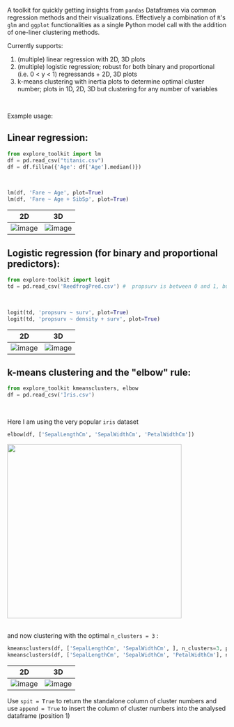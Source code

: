 A toolkit for quickly getting insights from `pandas` Dataframes via common regression methods and their visualizations. Effectively a combination of `R`'s `glm` and `ggplot` functionalities as a single Python model call with the addition of one-liner clustering methods.

Currently supports:
1. (multiple) linear regression with 2D, 3D plots
2. (multiple) logistic regression; robust for both binary and proportional (i.e. 0 < y < 1) regressands + 2D, 3D plots
3. k-means clustering with inertia plots to determine optimal cluster number; plots in 1D, 2D, 3D but clustering for any number of variables

<br />

Example usage: <br />

## Linear regression:

```python
from explore_toolkit import lm 
df = pd.read_csv("titanic.csv") 
df = df.fillna({'Age': df['Age'].median()})
``` 
<br />

```python
lm(df, 'Fare ~ Age', plot=True)
lm(df, 'Fare ~ Age + SibSp', plot=True)
```

2D | 3D
:-------------------------:|:-------------------------:
![image](https://github.com/user-attachments/assets/bd603e03-14a7-4a49-a9f6-a02493cb0ca3)  |  ![image](https://github.com/user-attachments/assets/7f195e3d-19a6-42dd-a11c-b0c446471570)






## Logistic regression (for binary and proportional predictors):
 
```python
from explore-toolkit import logit 
td = pd.read_csv('ReedfrogPred.csv') #  propsurv is between 0 and 1, but also works if binary
```
<br />



```python
logit(td, 'propsurv ~ surv', plot=True)
logit(td, 'propsurv ~ density + surv', plot=True)
```

2D | 3D
:-------------------------:|:-------------------------:
![image](https://github.com/user-attachments/assets/52a2e7e5-24a4-4d9b-ac81-167623d82448)  |  ![image](https://github.com/MaiqTheHonest/toolkit-data-bread/assets/60844551/8b728f55-416a-41ad-9ac0-fe7d0a86c4f7)


## k-means clustering and the "elbow" rule:
 
```python
from explore_toolkit kmeansclusters, elbow
df = pd.read_csv('Iris.csv')
```
<br />

Here I am using the very popular `iris` dataset

```python
elbow(df, ['SepalLengthCm', 'SepalWidthCm', 'PetalWidthCm'])
```

<img src="https://github.com/user-attachments/assets/331425aa-ba75-4899-9033-ef09ee997406" width="400" >

<br />

<br />

and now clustering with the optimal `n_clusters = 3` :


```python
kmeansclusters(df, ['SepalLengthCm', 'SepalWidthCm', ], n_clusters=3, plot=True, append=True, spit=False)
kmeansclusters(df, ['SepalLengthCm', 'SepalWidthCm', 'PetalWidthCm'], n_clusters=3, plot=True, append=True)
```

2D | 3D
:-------------------------:|:-------------------------:
![image](https://github.com/user-attachments/assets/7d92e4aa-90cb-45c8-b5f7-f12836e65f4c)  |  ![image](https://github.com/user-attachments/assets/c33b47f4-febe-47e8-b62b-a7bf087ce9f3)


Use `spit = True` to return the standalone column of cluster numbers and use `append = True` to insert the column of cluster numbers into the analysed dataframe (position 1)




